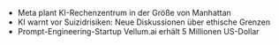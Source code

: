 - Meta plant KI-Rechenzentrum in der Größe von Manhattan
- KI warnt vor Suizidrisiken: Neue Diskussionen über ethische Grenzen
- Prompt-Engineering-Startup Vellum.ai erhält 5 Millionen US-Dollar
